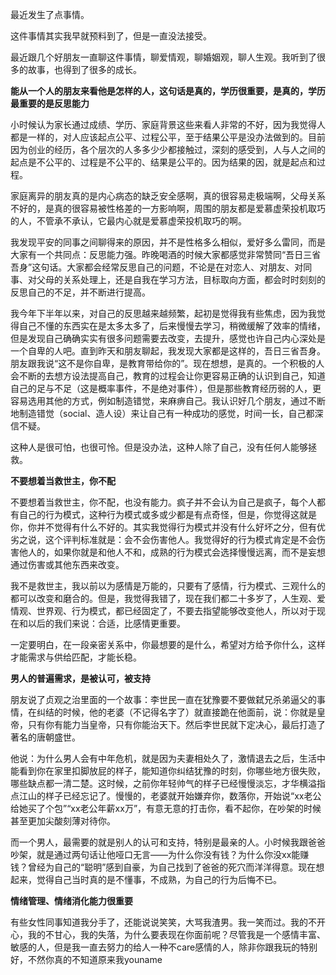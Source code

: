 最近发生了点事情。

这件事情其实我早就预料到了，但是一直没法接受。

最近跟几个好朋友一直聊这件事情，聊爱情观，聊婚姻观，聊人生观。我听到了很多的故事，也得到了很多的成长。

**能从一个人的朋友来看他是怎样的人，这句话是真的，学历很重要，是真的，学历最重要的是反思能力**

小时候认为家长通过成绩、学历、家庭背景这些来看人非常的不好，因为我觉得人都是一样的，对人应该起点公平、过程公平，至于结果公平是没办法做到的。目前因为创业的经历，各个层次的人多多少少都接触过，深刻的感受到，人与人之间的起点是不公平的、过程是不公平的、结果是公平的。因为结果的因，就是起点和过程。

家庭离异的朋友真的是内心病态的缺乏安全感啊，真的很容易走极端啊，父母关系不好的，是真的很容易被性格差的一方影响啊，周围的朋友都是爱慕虚荣投机取巧的人，不管承不承认，它最内心就是爱慕虚荣投机取巧的啊。

我发现平安的同事之间聊得来的原因，并不是性格多么相似，爱好多么雷同，而是大家有一个共同点：反思能力强。昨晚喝酒的时候大家都感觉非常赞同“吾日三省吾身”这句话。大家都会经常反思自己的问题，不论是在对恋人、对朋友、对同事、对父母的关系处理上，还是自我在学习方法，目标取向方面，都会时时刻刻的反思自己的不足，并不断进行提高。

我今年下半年以来，对自己的反思越来越频繁，起初是觉得我有些焦虑，因为我觉得自己不懂的东西实在是太多太多了，后来慢慢去学习，稍微缓解了效率的情绪，但是发现自己确确实实有很多问题需要去改变，去提升，感觉也许自己内心深处是一个自卑的人吧。直到昨天和朋友聊起，我发现大家都是这样的，吾日三省吾身。朋友跟我说“这不是你自卑，是教育带给你的”。现在想想，是真的。一个积极的人会不断的去想方设法提高自己，教育的过程会让你更容易正确的认识到自己，知道自己的足与不足（这是概率事件，不是绝对事件），但是那些教育经历弱的人，更容易选用其他的方式，例如制造错觉，来麻痹自己。我认识好几个朋友，通过不断地制造错觉（social、造人设）来让自己有一种成功的感觉，时间一长，自己都深信不疑。

这种人是很可怕，也很可怜。但是没办法，这种人除了自己，没有任何人能够拯救。

**不要想着当救世主，你不配**

不要想着当救世主，你不配，也没有能力。疯子并不会认为自己是疯子，每个人都有自己的行为模式，这种行为模式或多或少都是有点奇怪，但是，你觉得这就是你，你并不觉得有什么不好的。其实我觉得行为模式并没有什么好坏之分，但有优劣之说，这个评判标准就是：会不会伤害他人。我觉得好的行为模式肯定是不会伤害他人的，如果你就是和他人不和，成熟的行为模式会选择慢慢远离，而不是妄想通过伤害或其他东西来改变。

我不是救世主，我以前以为感情是万能的，只要有了感情，行为模式、三观什么的都可以改变和磨合的。但是，我觉得我错了，现在我们都二十多岁了，人生观、爱情观、世界观、行为模式，都已经固定了，不要去指望能够改变他人，所以对于现在和以后的我们来说：合适，比感情更重要。

一定要明白，在一段亲密关系中，你最想要的是什么，希望对方给予你什么，这样才能需求与供给匹配，才能长稳。

**男人的普遍需求，是被认可，被支持**

朋友说了贞观之治里面的一个故事：李世民一直在犹豫要不要做弑兄杀弟逼父的事情，在纠结的时候，他的老婆（不记得名字了）就直接跪在他面前，说：你就是皇帝，只有你有能力当皇帝，只有你能治天下。然后李世民就下定决心，最后打造了著名的唐朝盛世。

他说：为什么男人会有中年危机，就是因为夫妻相处久了，激情退去之后，生活中能看到你在家里扣脚放屁的样子，能知道你纠结犹豫的时刻，你哪些地方很失败，哪些缺点都一清二楚。这时候，之前你年轻帅气的样子已经慢慢淡忘，才华横溢指点江山的样子已经忘记了。慢慢的，老婆就开始嫌弃你，数落你，开始说“xx老公给她买了个包”“xx老公年薪xx万”，有意无意的打击你，看不起你，在吵架的时候甚至更加尖酸刻薄对待你。

而一个男人，最需要的就是别人的认可和支持，特别是最亲的人。小时候我跟爸爸吵架，就是通过两句话让他哑口无言——为什么你没有钱？为什么你没xx能赚钱？曾经为自己的“聪明”感到自豪，为自己找到了爸爸的死穴而洋洋得意。现在想起来，觉得自己当时真的是不懂事，不成熟，为自己的行为后悔不已。

**情绪管理、情绪消化能力很重要**

有些女性同事知道我分手了，还能说说笑笑，大骂我渣男。我一笑而过。我的不开心，我的不甘心，我的失落，为什么要表现在你面前呢？尽管我是一个感情丰富、敏感的人，但是我一直去努力的给人一种不care感情的人，除非你跟我玩的特别好，不然你真的不知道原来我youname

<!--stackedit_data:
eyJoaXN0b3J5IjpbLTQwMTk2NzQwNywtMTkyNDQ1NjQxNiwtMT
kyMjQyMTQ5MCwtOTcxNjc0MDgwLC0xNjk0NzAyOTA5LDE3NjEx
NDgyNDEsNzgxMjE1ODQ2LDE2Njc1NjQ0MjcsLTEyODkwODEzMT
ksMzU5MzcwODk2LC03NjU5ODEyMjgsMTI2Njg3MDI0OSwtMTIx
MDIxOTE5M119
-->